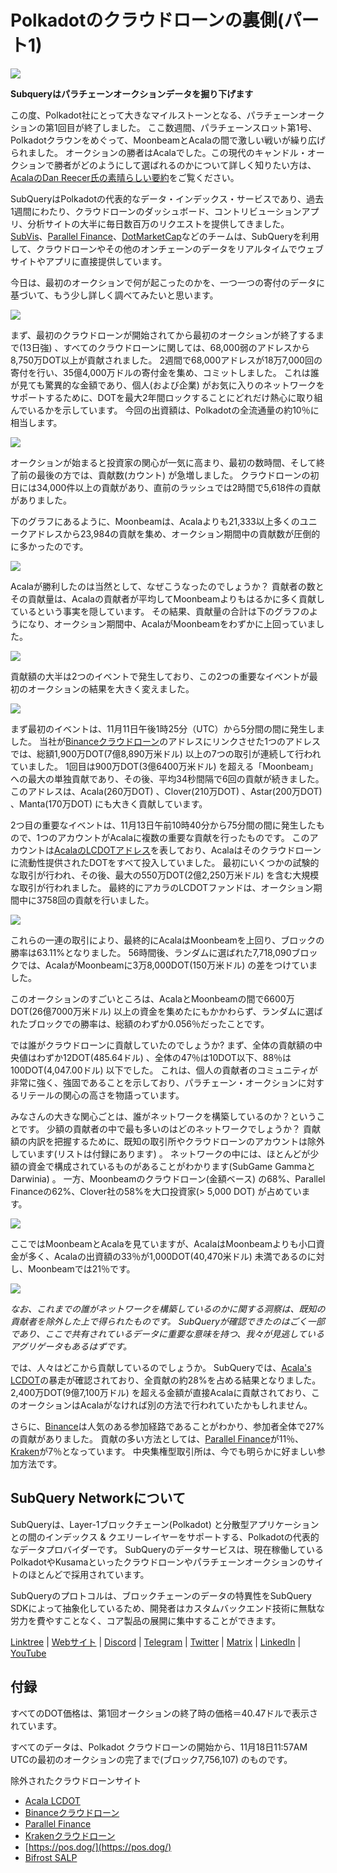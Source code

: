 # Polkadotのクラウドローンの裏側(パート1)

![](https://miro.medium.com/max/2400/1*JvR4YsstF6OHG3mTr_1Seg.png)

**Subqueryはパラチェーンオークションデータを掘り下げます**

この度、Polkadot社にとって大きなマイルストーンとなる、パラチェーンオークションの第1回目が終了しました。 ここ数週間、パラチェーンスロット第1号、Polkadotクラウンをめぐって、MoonbeamとAcalaの間で激しい戦いが繰り広げられました。 オークションの勝者はAcalaでした。この現代のキャンドル・オークションで勝者がどのようにして選ばれるのかについて詳しく知りたい方は、[AcalaのDan Reecer氏の素晴らしい要約](https://twitter.com/danreecer_/status/1364646604024786949)をご覧ください。

SubQueryはPolkadotの代表的なデータ・インデックス・サービスであり、過去1週間にわたり、クラウドローンのダッシュボード、コントリビューションアプリ、分析サイトの大半に毎日数百万のリクエストを提供してきました。 [SubVis](https://www.subvis.io/)、[Parallel Finance](https://parallel.fi/)、[DotMarketCap](https://dotmarketcap.com/)などのチームは、SubQueryを利用して、クラウドローンやその他のオンチェーンのデータをリアルタイムでウェブサイトやアプリに直接提供しています。

今日は、最初のオークションで何が起こったのかを、一つ一つの寄付のデータに基づいて、もう少し詳しく調べてみたいと思います。

![](https://miro.medium.com/max/2400/0*Pcp3KJvC5eyP2KQ3)

まず、最初のクラウドローンが開始されてから最初のオークションが終了するまで(13日強) 、すべてのクラウドローンに関しては、68,000弱のアドレスから8,750万DOT以上が貢献されました。 2週間で68,000アドレスが18万7,000回の寄付を行い、35億4,000万ドルの寄付金を集め、コミットしました。 これは誰が見ても驚異的な金額であり、個人(および企業) がお気に入りのネットワークをサポートするために、DOTを最大2年間ロックすることにどれだけ熱心に取り組んでいるかを示しています。 今回の出資額は、Polkadotの全流通量の約10％に相当します。

![](https://miro.medium.com/max/2400/0*-ovBJnjxAKfeB81Y)

オークションが始まると投資家の関心が一気に高まり、最初の数時間、そして終了前の最後の方では、貢献数(カウント) が急増しました。 クラウドローンの初日には34,000件以上の貢献があり、直前のラッシュでは2時間で5,618件の貢献がありました。

下のグラフにあるように、Moonbeamは、Acalaよりも21,333以上多くのユニークアドレスから23,984の貢献を集め、オークション期間中の貢献数が圧倒的に多かったのです。

![](https://miro.medium.com/max/2400/0*MSHfjnu7KmMvDmnY)

Acalaが勝利したのは当然として、なぜこうなったのでしょうか？ 貢献者の数とその貢献量は、Acalaの貢献者が平均してMoonbeamよりもはるかに多く貢献しているという事実を隠しています。 その結果、貢献量の合計は下のグラフのようになり、オークション期間中、AcalaがMoonbeamをわずかに上回っていました。

![](https://miro.medium.com/max/2400/0*YbV-ReqSwfimUsbO)

貢献額の大半は2つのイベントで発生しており、この2つの重要なイベントが最初のオークションの結果を大きく変えました。

![](https://miro.medium.com/max/2400/0*jmRsZ7kxEYAWYaUq)

まず最初のイベントは、11月11日午後1時25分（UTC）から5分間の間に発生しました。 当社が[Binanceクラウドローン](https://www.binance.com/en/dotslot)のアドレスにリンクさせた1つのアドレスでは、総額1,900万DOT(7億8,890万米ドル) 以上の7つの取引が連続して行われていました。 1回目は900万DOT(3億6400万米ドル) を超える「Moonbeam」への最大の単独貢献であり、その後、平均34秒間隔で6回の貢献が続きました。 このアドレスは、Acala(260万DOT) 、Clover(210万DOT) 、Astar(200万DOT) 、Manta(170万DOT) にも大きく貢献しています。

2つ目の重要なイベントは、11月13日午前10時40分から75分間の間に発生したもので、1つのアカウントがAcalaに複数の重要な貢献を行ったものです。 このアカウントは[AcalaのLCDOTアドレス](https://medium.com/acalanetwork/acala-liquid-crowdloan-dot-lcdot-launch-on-polkadot-f28d8f561157)を表しており、Acalaはそのクラウドローンに流動性提供されたDOTをすべて投入していました。 最初にいくつかの試験的な取引が行われ、その後、最大の550万DOT(2億2,250万米ドル) を含む大規模な取引が行われました。 最終的にアカラのLCDOTファンドは、オークション期間中に3758回の貢献を行いました。

![](https://miro.medium.com/max/2400/0*GTJviXqhPmRIIF73)

これらの一連の取引により、最終的にAcalaはMoonbeamを上回り、ブロックの勝率は63.11%となりました。 56時間後、ランダムに選ばれた7,718,090ブロックでは、AcalaがMoonbeamに3万8,000DOT(150万米ドル) の差をつけていました。

このオークションのすごいところは、AcalaとMoonbeamの間で6600万DOT(26億7000万米ドル) 以上の資金を集めたにもかかわらず、ランダムに選ばれたブロックでの勝率は、総額のわずか0.056％だったことです。

では誰がクラウドローンに貢献していたのでしょうか? まず、全体の貢献額の中央値はわずか12DOT(485.64ドル) 、全体の47％は10DOT以下、88％は100DOT(4,047.00ドル) 以下でした。 これは、個人の貢献者のコミュニティが非常に強く、強固であることを示しており、パラチェーン・オークションに対するリテールの関心の高さを物語っています。

みなさんの大きな関心ごとは、誰がネットワークを構築しているのか？ということです。 少額の貢献者の中で最も多いのはどのネットワークでしょうか？ 貢献額の内訳を把握するために、既知の取引所やクラウドローンのアカウントは除外しています(リストは付録にあります) 。 ネットワークの中には、ほとんどが少額の資金で構成されているものがあることがわかります(SubGame GammaとDarwinia) 。 一方、Moonbeamのクラウドローン(金額ベース) の68%、Parallel Financeの62%、Clover社の58%を大口投資家(> 5,000 DOT) が占めています。

![](https://miro.com/medium.com/max/1400/0*0inUQ8U1g9auTjfU)

ここではMoonbeamとAcalaを見ていますが、AcalaはMoonbeamよりも小口資金が多く、Acalaの出資額の33％が1,000DOT(40,470米ドル) 未満であるのに対し、Moonbeamでは21％です。

![](https://miro.medium.com/max/2400/0*ge-2XDPgddj-J07V)

_なお、これまでの誰がネットワークを構築しているのかに関する洞察は、既知の貢献者を除外した上で得られたものです。 SubQueryが確認できたのはごく一部であり、ここで共有されているデータに重要な意味を持つ、我々が見逃しているアグリゲータもあるはずです。_

では、人々はどこから貢献しているのでしょうか。 SubQueryでは、[Acala's LCDOT](https://medium.com/acalanetwork/acala-liquid-crowdloan-dot-lcdot-launch-on-polkadot-f28d8f561157)の暴走が確認されており、全貢献の約28%を占める結果となりました。 2,400万DOT(9億7,100万ドル) を超える金額が直接Acalaに貢献されており、このオークションはAcalaがなければ別の方法で行われていたかもしれません。

さらに、[Binance](https://www.binance.com/en/dotslot)は人気のある参加経路であることがわかり、参加者全体で27%の貢献がありました。 貢献の多い方法としては、[Parallel Finance](https://crowdloan.parallel.fi/#/auction/polkadot)が11％、[Kraken](https://www.kraken.com/learn/parachain-auctions)が7％となっています。 中央集権型取引所は、今でも明らかに好ましい参加方法です。

## SubQuery Networkについて

SubQueryは、Layer-1ブロックチェーン(Polkadot) と分散型アプリケーションとの間のインデックス & クエリーレイヤーをサポートする、Polkadotの代表的なデータプロバイダーです。 SubQueryのデータサービスは、現在稼働しているPolkadotやKusamaといったクラウドローンやパラチェーンオークションのサイトのほとんどで採用されています。

SubQueryのプロトコルは、ブロックチェーンのデータの特異性をSubQuery SDKによって抽象化しているため、開発者はカスタムバックエンド技術に無駄な労力を費やすことなく、コア製品の展開に集中することができます。

​​[Linktree](https://linktr.ee/subquerynetwork) | [Webサイト](https://subquery.network/) | [Discord](https://discord.com/invite/78zg8aBSMG) | [Telegram](https://t.me/subquerynetwork) | [Twitter](https://twitter.com/subquerynetwork) | [Matrix](https://matrix.to/#/#subquery:matrix.org) | [LinkedIn](https://www.linkedin.com/company/subquery) | [YouTube](https://www.youtube.com/channel/UCi1a6NUUjegcLHDFLr7CqLw)

## 付録

すべてのDOT価格は、第1回オークションの終了時の価格＝40.47ドルで表示されています。

すべてのデータは、Polkadot クラウドローンの開始から、11月18日11:57AM UTCの最初のオークションの完了まで(ブロック7,756,107) のものです。

除外されたクラウドローンサイト

-   [Acala LCDOT](https://medium.com/acalanetwork/acala-liquid-crowdloan-dot-lcdot-launch-on-polkadot-f28d8f561157)
-   [Binanceクラウドローン](https://www.binance.com/en/dotslot)
-   [Parallel Finance](https://crowdloan.parallel.fi/#/auction/polkadot)
-   [Krakenクラウドローン](https://www.kraken.com/learn/parachain-auctions)
-   [https://pos.dog/](https://pos.dog/)
-   [Bifrost SALP](https://medium.com/bifrost-finance/bifrost-announces-slot-auction-liquidity-protocol-salp-weekly-report-51-57a7f69aad34)
